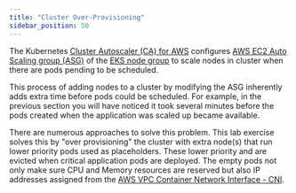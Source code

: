 ```yaml
---
title: "Cluster Over-Provisioning"
sidebar_position: 50
---
```


The Kubernetes [Cluster Autoscaler (CA) for AWS](https://github.com/kubernetes/autoscaler/blob/master/cluster-autoscaler/cloudprovider/aws/README.md) configures [AWS EC2 Auto Scaling group (ASG)](https://docs.aws.amazon.com/autoscaling/ec2/userguide/auto-scaling-groups.html) of the [EKS node group](https://docs.aws.amazon.com/eks/latest/userguide/managed-node-groups.html) to scale nodes in cluster when there are pods pending to be scheduled.

This process of adding nodes to a cluster by modifying the ASG inherently adds extra time before pods could be scheduled. For example, in the previous section you will have noticed it took several minutes before the pods created when the application was scaled up became available.

There are numerous approaches to solve this problem. This lab exercise solves this by "over provisioning" the cluster with extra node(s) that run lower priority pods used as placeholders. These lower priority and are evicted when critical application pods are deployed. The empty pods not only make sure CPU and Memory resources are reserved but also IP addresses assigned from the [AWS VPC Container Network Interface - CNI](https://docs.aws.amazon.com/eks/latest/userguide/pod-networking.html).
